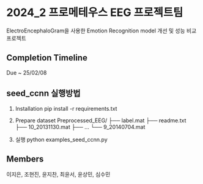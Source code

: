 # 2024_2 프로메테우스 EEG 프로젝트팀 

ElectroEncephaloGram을 사용한 Emotion Recognition model 개선 및 성능 비교 프로젝트

## Completion Timeline

Due ~ 25/02/08

## seed_ccnn 실행방법

1. Installation
pip install -r requirements.txt

2. Prepare dataset
Preprocessed_EEG/
├── label.mat
├── readme.txt
├── 10_20131130.mat
├── ...
└── 9_20140704.mat

3. 실행
python examples_seed_ccnn.py


## Members
이지은, 조현진, 윤지찬, 최윤서, 윤상민, 심수민
